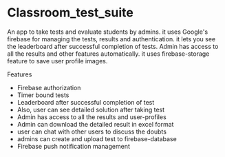 # Classroom_test_suite
An app to take tests and evaluate students by admins. it uses Google's firebase for managing the tests, results and authentication. it lets you see the leaderboard after successful completion of tests. Admin has access to all the results and other features automatically. it uses firebase-storage feature to save user profile images.

Features

- Firebase authorization
- Timer bound tests
- Leaderboard after successful completion of test
- Also, user can see detailed solution after taking test
- Admin has access to all the results and user-profiles
- Admin can download the detailed result in excel format
- user can chat with other users to discuss the doubts
- admins can create and upload test to firebase-database
- Firebase push notification management
